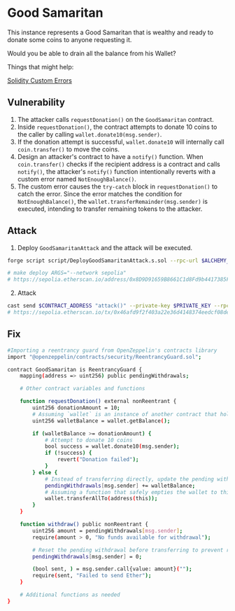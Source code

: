 # Good Samaritan

This instance represents a Good Samaritan that is wealthy and ready to donate some coins to anyone requesting it.

Would you be able to drain all the balance from his Wallet?

Things that might help:

[Solidity Custom Errors](https://soliditylang.org/blog/2021/04/21/custom-errors/)

## Vulnerability

1. The attacker calls `requestDonation()` on the `GoodSamaritan` contract.
2. Inside `requestDonation()`, the contract attempts to donate 10 coins to the caller by calling `wallet.donate10(msg.sender)`.
3. If the donation attempt is successful, `wallet.donate10` will internally call `coin.transfer()` to move the coins.
4. Design an attacker's contract to have a `notify()` function. When `coin.transfer()` checks if the recipient address is a contract and calls `notify()`, the attacker's `notify()` function intentionally reverts with a custom error named `NotEnoughBalance()`.
5. The custom error causes the `try-catch` block in `requestDonation()` to catch the error. Since the error matches the condition for `NotEnoughBalance()`, the `wallet.transferRemainder(msg.sender)` is executed, intending to transfer remaining tokens to the attacker.

## Attack

1. Deploy `GoodSamaritanAttack` and the attack will be executed.

```bash
forge script script/DeployGoodSamaritanAttack.s.sol --rpc-url $ALCHEMY_RPC_URL --private-key $PRIVATE_KEY --broadcast --verify --etherscan-api-key $ETHERSCAN_API_KEY -vvvv --legacy

# make deploy ARGS="--network sepolia"
# https://sepolia.etherscan.io/address/0x8D9D91659B8661C1d8Fd9b4417385F2DF82f4D5C
```

2. Attack

```bash
cast send $CONTRACT_ADDRESS "attack()" --private-key $PRIVATE_KEY --rpc-url $ALCHEMY_RPC_URL --legacy
# https://sepolia.etherscan.io/tx/0x46afd9f2f403a22e36d4148374eedcf08de11ce358794c5839e0e23a3cb088a0
```

## Fix

```bash
#Importing a reentrancy guard from OpenZeppelin's contracts library
import "@openzeppelin/contracts/security/ReentrancyGuard.sol";

contract GoodSamaritan is ReentrancyGuard {
    mapping(address => uint256) public pendingWithdrawals;

    # Other contract variables and functions

    function requestDonation() external nonReentrant {
        uint256 donationAmount = 10;
        # Assuming `wallet` is an instance of another contract that holds funds
        uint256 walletBalance = wallet.getBalance();

        if (walletBalance >= donationAmount) {
            # Attempt to donate 10 coins
            bool success = wallet.donate10(msg.sender);
            if (!success) {
                revert("Donation failed");
            }
        } else {
            # Instead of transferring directly, update the pending withdrawals
            pendingWithdrawals[msg.sender] += walletBalance;
            # Assuming a function that safely empties the wallet to this contract
            wallet.transferAllTo(address(this));
        }
    }

    function withdraw() public nonReentrant {
        uint256 amount = pendingWithdrawals[msg.sender];
        require(amount > 0, "No funds available for withdrawal");

        # Reset the pending withdrawal before transferring to prevent reentrancy
        pendingWithdrawals[msg.sender] = 0;

        (bool sent, ) = msg.sender.call{value: amount}("");
        require(sent, "Failed to send Ether");
    }

    # Additional functions as needed
}
```
